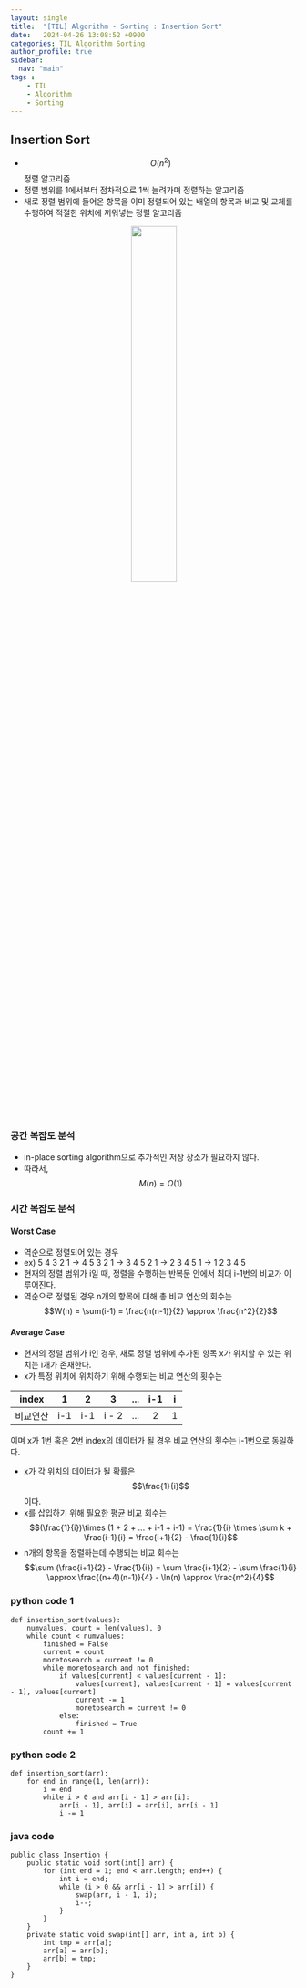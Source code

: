 ```yaml
---
layout: single
title:  "[TIL] Algorithm - Sorting : Insertion Sort"
date:   2024-04-26 13:08:52 +0900
categories: TIL Algorithm Sorting
author_profile: true
sidebar:
  nav: "main"
tags : 
    - TIL
    - Algorithm
    - Sorting
---
```

## Insertion Sort
- $$O(n^2)$$ 정렬 알고리즘
- 정렬 범위를 1에서부터 점차적으로 1씩 늘려가며 정렬하는 알고리즘
- 새로 정렬 범위에 들어온 항목을 이미 정렬되어 있는 배열의 항목과 비교 및 교체를 수행하여 적절한 위치에 끼워넣는 정렬 알고리즘
<p align='center'><img src = "https://github.com/Bomin-Seo/Study/assets/94039896/1d59636f-ab30-4aff-9af5-7514bc79cc90" height="40%" width = "40%"/></p>

### 공간 복잡도 분석
- in-place sorting algorithm으로 추가적인 저장 장소가 필요하지 않다.
- 따라서, $$M(n) = \Omega(1)$$

### 시간 복잡도 분석
#### Worst Case
- 역순으로 정렬되어 있는 경우
- ex) 5 4 3 2 1 &rarr; 4 5 3 2 1 &rarr; 3 4 5 2 1 &rarr; 2 3 4 5 1 &rarr; 1 2 3 4 5
- 현재의 정렬 범위가 i일 때, 정렬을 수행하는 반복문 안에서 최대 i-1번의 비교가 이루어진다.
- 역순으로 정렬된 경우 n개의 항목에 대해 총 비교 연산의 회수는 $$W(n) = \sum(i-1) = \frac{n(n-1)}{2} \approx \frac{n^2}{2}$$

#### Average Case
- 현재의 정렬 범위가 i인 경우, 새로 정렬 범위에 추가된 항목 x가 위치할 수 있는 위치는 i개가 존재한다.
- x가 특정 위치에 위치하기 위해 수행되는 비교 연산의 횟수는

| index | 1 | 2 | 3 | ... | i-1 | i | 
|:---:|:---:|:---:|:---:|:---:|:---:|:---:|
| 비교연산 | i-1 | i-1 | i - 2 | ... | 2 | 1|

  이며 x가 1번 혹은 2번 index의 데이터가 될 경우 비교 연산의 횟수는 i-1번으로 동일하다.

- x가 각 위치의 데이터가 될 확률은 $$\frac{1}{i}$$이다.
- x를 삽입하기 위해 필요한 평균 비교 회수는 $$(\frac{1}{i})\times (1 + 2 + ... + i-1 + i-1) = \frac{1}{i} \times \sum k + \frac{i-1}{i} = \frac{i+1}{2} - \frac{1}{i}$$
- n개의 항목을 정렬하는데 수행되는 비교 회수는 $$\sum (\frac{i+1}{2} - \frac{1}{i}) = \sum \frac{i+1}{2} - \sum \frac{1}{i} \approx \frac{(n+4)(n-1)}{4} - \ln(n) \approx \frac{n^2}{4}$$

### python code 1
```
def insertion_sort(values):
    numvalues, count = len(values), 0
    while count < numvalues:
        finished = False
        current = count
        moretosearch = current != 0
        while moretosearch and not finished:
            if values[current] < values[current - 1]:
                values[current], values[current - 1] = values[current - 1], values[current]
                current -= 1
                moretosearch = current != 0
            else:
                finished = True
        count += 1
```

### python code 2
```
def insertion_sort(arr):
    for end in range(1, len(arr)):
        i = end
        while i > 0 and arr[i - 1] > arr[i]:
            arr[i - 1], arr[i] = arr[i], arr[i - 1]
            i -= 1
```

### java code
```
public class Insertion {
    public static void sort(int[] arr) {
        for (int end = 1; end < arr.length; end++) {
            int i = end;
            while (i > 0 && arr[i - 1] > arr[i]) {
                swap(arr, i - 1, i);
                i--;
            }
        }
    }
    private static void swap(int[] arr, int a, int b) {
        int tmp = arr[a];
        arr[a] = arr[b];
        arr[b] = tmp;
    }
}
```